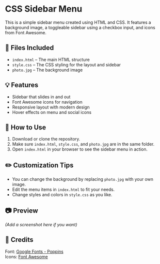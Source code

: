 # CSS Sidebar Menu

This is a simple sidebar menu created using HTML and CSS. It features a background image, a toggleable sidebar using a checkbox input, and icons from Font Awesome.

## 📂 Files Included

- `index.html` – The main HTML structure
- `style.css` – The CSS styling for the layout and sidebar
- `photo.jpg` – The background image

## 💡 Features

- Sidebar that slides in and out
- Font Awesome icons for navigation
- Responsive layout with modern design
- Hover effects on menu and social icons

## 🚀 How to Use

1. Download or clone the repository.
2. Make sure `index.html`, `style.css`, and `photo.jpg` are in the same folder.
3. Open `index.html` in your browser to see the sidebar menu in action.

## ✏️ Customization Tips

- You can change the background by replacing `photo.jpg` with your own image.
- Edit the menu items in `index.html` to fit your needs.
- Change styles and colors in `style.css` as you like.

## 📷 Preview

*(Add a screenshot here if you want)*

## 📘 Credits

Font: [Google Fonts - Poppins](https://fonts.google.com/specimen/Poppins)  
Icons: [Font Awesome](https://fontawesome.com/)


